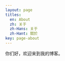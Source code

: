 ```yaml
---
layout: page
titles:
  en: About
  zh: 关于
  zh-Hans: 关于
  zh-Hant: 關於
key: page-about
---
```


你们好，欢迎来到我的博客。

